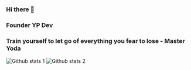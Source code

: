 ### Hi there 👋

### Founder YP Dev

### Train yourself to let go of everything you fear to lose - Master Yoda

<!--
**Yatzzzz/Yatzzzz** is a ✨ _special_ ✨ repository because its `README.md` (this file) appears on your GitHub profile.

Here are some ideas to get you started:

- 🔭 I’m currently working on ...
- 🌱 I’m currently learning ...
- 👯 I’m looking to collaborate on ...
- 🤔 I’m looking for help with ...
- 💬 Ask me about ...
- 📫 How to reach me: ...
- 😄 Pronouns: ...
- ⚡ Fun fact: ...
-->

![Github stats 1](https://github-readme-stats.vercel.app/api?username=Yatzzzz&show_icons=true&theme=gradient) 
![Github stats 2](https://github-readme-stats.vercel.app/api?username=Yatzzzz&show_icons=true&theme=radical)
